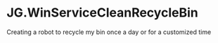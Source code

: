 # JG.WinServiceCleanRecycleBin
Creating a robot to recycle my bin once a day or for a customized time
